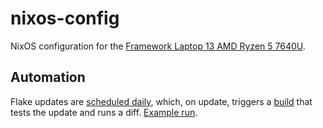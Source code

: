 # nixos-config

NixOS configuration for the [Framework Laptop 13 AMD Ryzen 5 7640U](https://github.com/tlvince/framework-laptop-13-amd-7640u).

## Automation

Flake updates are [scheduled daily](https://github.com/tlvince/nixos-config/blob/1a43225e7815f0d1e14e81bdbb6f92fd1190862d/.github/workflows/update-flake.yml#L4-L5), which, on update, triggers a [build](https://github.com/tlvince/nixos-config/blob/1a43225e7815f0d1e14e81bdbb6f92fd1190862d/.github/workflows/build.yml) that tests the update and runs a diff. [Example run](https://github.com/tlvince/nixos-config/actions/runs/7159972408#summary-19493825548).
